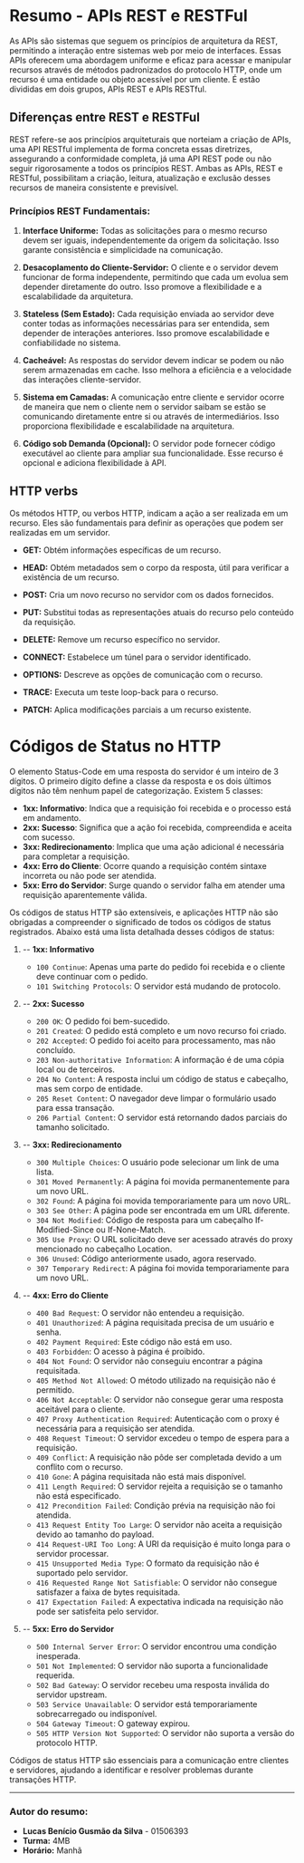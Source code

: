 # Resumo - APIs REST e RESTFul

As APIs são sistemas que seguem os princípios de arquitetura da REST, permitindo a interação entre sistemas web por meio de interfaces. Essas APIs oferecem uma abordagem uniforme e eficaz para acessar e manipular recursos através de métodos padronizados do protocolo HTTP, onde um recurso é uma entidade ou objeto acessível por um cliente. É estão divididas em dois grupos, APIs REST e APIs RESTful.

## Diferenças entre REST e RESTFul

REST refere-se aos princípios arquiteturais que norteiam a criação de APIs, uma API RESTful implementa de forma concreta essas diretrizes, assegurando a conformidade completa, já uma API REST pode ou não seguir rigorosamente a todos os princípios REST. Ambas as APIs, REST e RESTful, possibilitam a criação, leitura, atualização e exclusão desses recursos de maneira consistente e previsível.

### Princípios REST Fundamentais:

1. **Interface Uniforme:** Todas as solicitações para o mesmo recurso devem ser iguais, independentemente da origem da solicitação. Isso garante consistência e simplicidade na comunicação.

2. **Desacoplamento do Cliente-Servidor:** O cliente e o servidor devem funcionar de forma independente, permitindo que cada um evolua sem depender diretamente do outro. Isso promove a flexibilidade e a escalabilidade da arquitetura.

3. **Stateless (Sem Estado):** Cada requisição enviada ao servidor deve conter todas as informações necessárias para ser entendida, sem depender de interações anteriores. Isso promove escalabilidade e confiabilidade no sistema.

4. **Cacheável:** As respostas do servidor devem indicar se podem ou não serem armazenadas em cache. Isso melhora a eficiência e a velocidade das interações cliente-servidor.

5. **Sistema em Camadas:** A comunicação entre cliente e servidor ocorre de maneira que nem o cliente nem o servidor saibam se estão se comunicando diretamente entre si ou através de intermediários. Isso proporciona flexibilidade e escalabilidade na arquitetura.

6. **Código sob Demanda (Opcional):** O servidor pode fornecer código executável ao cliente para ampliar sua funcionalidade. Esse recurso é opcional e adiciona flexibilidade à API.

## HTTP verbs

Os métodos HTTP, ou verbos HTTP, indicam a ação a ser realizada em um recurso. Eles são fundamentais para definir as operações que podem ser realizadas em um servidor.

- **GET:** Obtém informações específicas de um recurso.
  
- **HEAD:** Obtém metadados sem o corpo da resposta, útil para verificar a existência de um recurso.
  
- **POST:** Cria um novo recurso no servidor com os dados fornecidos.
  
- **PUT:** Substitui todas as representações atuais do recurso pelo conteúdo da requisição.

- **DELETE:** Remove um recurso específico no servidor.

- **CONNECT:** Estabelece um túnel para o servidor identificado.

- **OPTIONS:** Descreve as opções de comunicação com o recurso.

- **TRACE:** Executa um teste loop-back para o recurso.

- **PATCH:** Aplica modificações parciais a um recurso existente.

# Códigos de Status no HTTP

O elemento Status-Code em uma resposta do servidor é um inteiro de 3 dígitos. O primeiro dígito define a classe da resposta e os dois últimos dígitos não têm nenhum papel de categorização. Existem 5 classes:

- **1xx: Informativo**: Indica que a requisição foi recebida e o processo está em andamento.
- **2xx: Sucesso**: Significa que a ação foi recebida, compreendida e aceita com sucesso.
- **3xx: Redirecionamento**: Implica que uma ação adicional é necessária para completar a requisição.
- **4xx: Erro do Cliente**: Ocorre quando a requisição contém sintaxe incorreta ou não pode ser atendida.
- **5xx: Erro do Servidor**: Surge quando o servidor falha em atender uma requisição aparentemente válida.

Os códigos de status HTTP são extensíveis, e aplicações HTTP não são obrigadas a compreender o significado de todos os códigos de status registrados. Abaixo está uma lista detalhada desses códigos de status:

1. -- **1xx: Informativo**
   - `100 Continue`: Apenas uma parte do pedido foi recebida e o cliente deve continuar com o pedido.
   - `101 Switching Protocols`: O servidor está mudando de protocolo.

2. -- **2xx: Sucesso**
   - `200 OK`: O pedido foi bem-sucedido.
   - `201 Created`: O pedido está completo e um novo recurso foi criado.
   - `202 Accepted`: O pedido foi aceito para processamento, mas não concluído.
   - `203 Non-authoritative Information`: A informação é de uma cópia local ou de terceiros.
   - `204 No Content`: A resposta inclui um código de status e cabeçalho, mas sem corpo de entidade.
   - `205 Reset Content`: O navegador deve limpar o formulário usado para essa transação.
   - `206 Partial Content`: O servidor está retornando dados parciais do tamanho solicitado.

3. -- **3xx: Redirecionamento**
   - `300 Multiple Choices`: O usuário pode selecionar um link de uma lista.
   - `301 Moved Permanently`: A página foi movida permanentemente para um novo URL.
   - `302 Found`: A página foi movida temporariamente para um novo URL.
   - `303 See Other`: A página pode ser encontrada em um URL diferente.
   - `304 Not Modified`: Código de resposta para um cabeçalho If-Modified-Since ou If-None-Match.
   - `305 Use Proxy`: O URL solicitado deve ser acessado através do proxy mencionado no cabeçalho Location.
   - `306 Unused`: Código anteriormente usado, agora reservado.
   - `307 Temporary Redirect`: A página foi movida temporariamente para um novo URL.

4. -- **4xx: Erro do Cliente**
   - `400 Bad Request`: O servidor não entendeu a requisição.
   - `401 Unauthorized`: A página requisitada precisa de um usuário e senha.
   - `402 Payment Required`: Este código não está em uso.
   - `403 Forbidden`: O acesso à página é proibido.
   - `404 Not Found`: O servidor não conseguiu encontrar a página requisitada.
   - `405 Method Not Allowed`: O método utilizado na requisição não é permitido.
   - `406 Not Acceptable`: O servidor não consegue gerar uma resposta aceitável para o cliente.
   - `407 Proxy Authentication Required`: Autenticação com o proxy é necessária para a requisição ser atendida.
   - `408 Request Timeout`: O servidor excedeu o tempo de espera para a requisição.
   - `409 Conflict`: A requisição não pôde ser completada devido a um conflito com o recurso.
   - `410 Gone`: A página requisitada não está mais disponível.
   - `411 Length Required`: O servidor rejeita a requisição se o tamanho não está especificado.
   - `412 Precondition Failed`: Condição prévia na requisição não foi atendida.
   - `413 Request Entity Too Large`: O servidor não aceita a requisição devido ao tamanho do payload.
   - `414 Request-URI Too Long`: A URI da requisição é muito longa para o servidor processar.
   - `415 Unsupported Media Type`: O formato da requisição não é suportado pelo servidor.
   - `416 Requested Range Not Satisfiable`: O servidor não consegue satisfazer a faixa de bytes requisitada.
   - `417 Expectation Failed`: A expectativa indicada na requisição não pode ser satisfeita pelo servidor.

5. -- **5xx: Erro do Servidor**
   - `500 Internal Server Error`: O servidor encontrou uma condição inesperada.
   - `501 Not Implemented`: O servidor não suporta a funcionalidade requerida.
   - `502 Bad Gateway`: O servidor recebeu uma resposta inválida do servidor upstream.
   - `503 Service Unavailable`: O servidor está temporariamente sobrecarregado ou indisponível.
   - `504 Gateway Timeout`: O gateway expirou.
   - `505 HTTP Version Not Supported`: O servidor não suporta a versão do protocolo HTTP.

Códigos de status HTTP são essenciais para a comunicação entre clientes e servidores, ajudando a identificar e resolver problemas durante transações HTTP.

---

### Autor do resumo:

- **Lucas Benício Gusmão da Silva** - 01506393 
- **Turma:** 4MB
- **Horário:** Manhã
